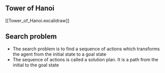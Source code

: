 ## Tower of Hanoi

[[Tower_of_Hanoi.excalidraw]]

## Search problem

- The search problem is to find a sequence of actions which transforms the agent from the initial state to a goal state
- The sequence of actions is called a solution plan. It is a path from the initial to the goal state
